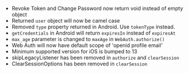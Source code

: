 - Revoke Token and Change Password now return void instead of empty object
- Returned `user` object will now be camel case
- Removed `type` property returned in Android. Use `tokenType` instead.
- `getCredentials` in Android will return `expiresIn` instead of `expiresAt`
- `max_age` parameter is changed to `maxAge` in `WebAuth.authorize()`
- Web Auth will now have default scope of 'openid profile email'
- Minimum supported version for iOS is bumped to 13
- skipLegacyListener has been removed in `authorize` and `clearSession`
- ClearSessionOptions has been removed in `clearSession`
